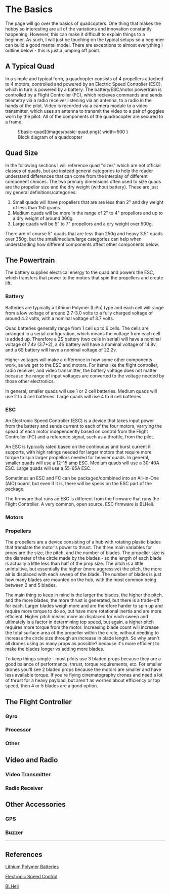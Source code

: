 # The Basics

The page will go over the basics of quadcopters. One thing that makes the hobby so interesting are all of the variations and innovation constantly happening. However, this can make it difficult to explain things to a beginner. As such, I will just be touching on the typical setups so a beginner can build a good mental model. There are exceptions to almost everything I outline below - this is just a jumping off point.

## A Typical Quad
In a simple and typical form, a quadcopter consists of 4 propellers attached to 4 motors, controlled and powered by an Electric Speed Controller (ESC), which in turn is powered by a battery. The battery/ESC/motor powertrain is controlled by a Flight Controller (FC), which recieves commands and sends telemetry via a radio receiver listening via an antenna, to a radio in the hands of the pilot. Video is recorded via a camera module to a video transmitter, which uses an antenna to transmit the video to a pair of goggles worn by the pilot. All of the components of the quadrocopter are secured to a frame.

<figure markdown>
![basic-quad](images/basic-quad.png){ width=500 }
<figcaption>Block diagram of a quadcopter</figcaption>
</figure>


## Quad Size

In the following sections I will reference quad "sizes" which are not official classes of quads, but are instead general categories to help the reader understand differences that can come from the interplay of different component choices. The two primary dimensions often used to size quads are the propellor size and the dry weight (without battery). These are just my general definitions/categories:

1. Small quads will have propellers that are are less than 2" and dry weight of less than 150 grams.
2. Medium quads will be more in the range of 2" to 4" propellors and up to a dry weight of around 300g. 
3. Large quads will be 5" to 7" propellors and a dry weight over 500g. 

There are of course 5" quads that are less than 250g and heavy 3.5" quads over 350g, but the small/medium/large categories can help when understanding how different components affect other components below.

## The Powertrain

The battery supplies electrical energy to the quad and powers the ESC, which transfers that power to the motors that spin the propellers and create lift.

### Battery

Batteries are typically a Lithium Polymer (LiPo) type and each cell will range from a low voltage of around 2.7-3.0 volts to a fully charged voltage of around 4.2 volts, with a nominal voltage of 3.7 volts.

Quad batteries generally range from 1 cell up to 6 cells. The cells are arranged in a serial configuration, which means the voltage from each cell is added up. Therefore a 2S battery (two cells in serial) will have a nominal voltage of 7.4v (3.7\*2), a 4S battery will have a nominal voltage of 14.8v, and a 6S battery will have a nominal voltage of 22.2v.

Higher voltages will make a difference in how some other components work, as we get to the ESC and motors. For items like the flight controller, radio receiver, and video transmitter, the battery voltage does not matter because the range of input voltages are converted to the voltage needed by those other electronics.

In general, smaller quads will use 1 or 2 cell batteries. Medium quads will use 2 to 4 cell batteries. Large quads will use 4 to 6 cell batteries.

### ESC

An Electronic Speed Controller (ESC) is a device that takes input power from the battery and sends current to each of the four motors, varrying the spead of each motor independently based on control from the Flight Controller (FC) and a reference signal, such as a throttle, from the pilot. 

An ESC is typically rated based on the continuous and burst current it supports, with high ratings needed for larger motors that require more torque to spin larger propellors needed for heavier quads. In general, smaller quads will use a 12-15 amp ESC. Medium quads will use a 30-40A ESC. Large quads will use a 55-65A ESC.

Sometimes an ESC and FC can be packaged/combined into an All-in-One (AIO) board, but even if it is, there will be specs on the ESC part of the package.

The firmware that runs an ESC is different from the firmware that runs the Flight Controller. A very common, open source, ESC firmware is BLHeli.

### Motors



### Propellers

The propellers are a device consisting of a hub with rotating plastic blades that translate the motor's power to thrust. The three main variables for props are the size, the pitch, and the number of blades. The propeller size is the diameter of the circle made by the blades - so the length of each blade is actually a little less than half of the prop size. The pitch is a little unintuitive, but essentially the higher (more aggressive) the pitch, the more air is displaced with each sweep of the blade. The number of blades is just how many blades are mounted on the hub, with the most common being between 2 and 5 blades.

The main thing to keep in mind is the larger the blades, the higher the pitch, and the more blades, the more thrust is generated, but there is a trade-off for each. Larger blades weigh more and are therefore harder to spin up and require more torque to do so, but have more rotational inertia and are more efficient. Higher pitch means more air displaced for each sweep and ultimately is a factor in determining top speed, but again, a higher pitch requires more torque from the motor. Increasing blade count will increase the total surface area of the propeller within the circle, without needing to increase the circle size through an increase in blade length. So why aren't all drones using as many props as possible? because it's more efficient to make the blades longer vs adding more blades.

To keep things simple - most pilots use 3 bladed props because they are a good balance of performance, thrust, torque requirements, etc. For smaller drones you'll see 2 bladed props because the motors are smaller and have less available torque. If you're flying cinematography drones and need a lot of thrust for a heavy payload, but aren't as worried about efficiency or top speed, then 4 or 5 blades are a good option.

## The Flight Controller

### Gyro


### Processor


### Other


## Video and Radio

### Video Transmitter


### Radio Receiver


## Other Accessories

### GPS


### Buzzer



-----

## References

[Lithium Polymer Batteries](https://en.wikipedia.org/wiki/Lithium_polymer_battery)

[Electronic Speed Control](https://en.wikipedia.org/wiki/Electronic_speed_control)

[BLHeli](https://github.com/bitdump/BLHeli)